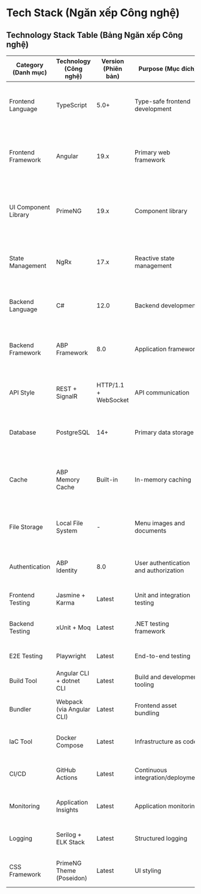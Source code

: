 # Tech Stack (Ngăn xếp Công nghệ)

## Technology Stack Table (Bảng Ngăn xếp Công nghệ)

| Category (Danh mục) | Technology (Công nghệ) | Version (Phiên bản) | Purpose (Mục đích) | Rationale (Lý do) |
|----------|------------|---------|---------|-----------|
| Frontend Language | TypeScript | 5.0+ | Type-safe frontend development | Strong typing for large Angular applications, better IDE support |
| Frontend Framework | Angular | 19.x | Primary web framework | ABP integration, enterprise patterns, strong Vietnamese community |
| UI Component Library | PrimeNG | 19.x | Component library | Rich components, Poseidon theme, restaurant-friendly UI elements |
| State Management | NgRx | 17.x | Reactive state management | Complex restaurant workflows, real-time updates integration |
| Backend Language | C# | 12.0 | Backend development | .NET 8 features, strong typing, performance |
| Backend Framework | ABP Framework | 8.0 | Application framework | Domain-driven design, multitenancy, localization support |
| API Style | REST + SignalR | HTTP/1.1 + WebSocket | API communication | RESTful services + real-time kitchen updates |
| Database | PostgreSQL | 14+ | Primary data storage | Vietnamese text search, JSON support, reliability |
| Cache | ABP Memory Cache | Built-in | In-memory caching | Simplified caching for menu data, user sessions, built-in with ABP |
| File Storage | Local File System | - | Menu images and documents | Simple VPS storage, future cloud migration path |
| Authentication | ABP Identity | 8.0 | User authentication and authorization | Built-in role management, Vietnamese user workflows |
| Frontend Testing | Jasmine + Karma | Latest | Unit and integration testing | Angular ecosystem standard |
| Backend Testing | xUnit + Moq | Latest | .NET testing framework | ABP Framework compatible testing |
| E2E Testing | Playwright | Latest | End-to-end testing | Restaurant workflow validation |
| Build Tool | Angular CLI + dotnet CLI | Latest | Build and development tooling | Framework-native tools |
| Bundler | Webpack (via Angular CLI) | Latest | Frontend asset bundling | Angular standard, optimized bundles |
| IaC Tool | Docker Compose | Latest | Infrastructure as code | VPS deployment, reproducible environments |
| CI/CD | GitHub Actions | Latest | Continuous integration/deployment | Free for public repos, Docker integration |
| Monitoring | Application Insights | Latest | Application monitoring | .NET integration, restaurant metrics |
| Logging | Serilog + ELK Stack | Latest | Structured logging | .NET integration, searchable logs |
| CSS Framework | PrimeNG Theme (Poseidon) | Latest | UI styling | Restaurant-optimized design system |
